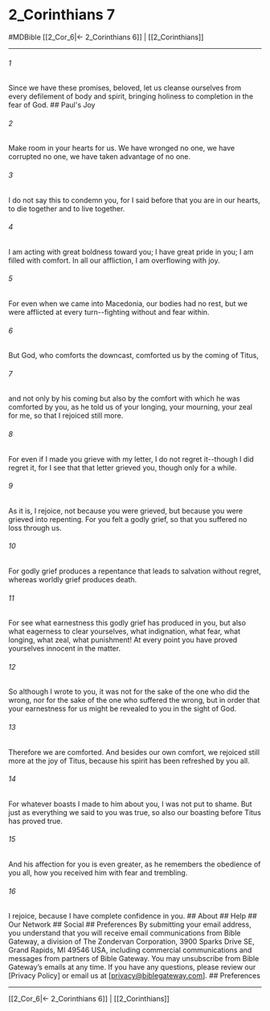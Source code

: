 # 2_Corinthians 7
#MDBible
[[2_Cor_6|← 2_Corinthians 6]] | [[2_Corinthians]]

***


###### 1 
Since we have these promises, beloved, let us cleanse ourselves from every defilement of body and spirit, bringing holiness to completion in the fear of God. ## Paul's Joy 

###### 2 
Make room in your hearts for us. We have wronged no one, we have corrupted no one, we have taken advantage of no one. 

###### 3 
I do not say this to condemn you, for I said before that you are in our hearts, to die together and to live together. 

###### 4 
I am acting with great boldness toward you; I have great pride in you; I am filled with comfort. In all our affliction, I am overflowing with joy. 

###### 5 
For even when we came into Macedonia, our bodies had no rest, but we were afflicted at every turn--fighting without and fear within. 

###### 6 
But God, who comforts the downcast, comforted us by the coming of Titus, 

###### 7 
and not only by his coming but also by the comfort with which he was comforted by you, as he told us of your longing, your mourning, your zeal for me, so that I rejoiced still more. 

###### 8 
For even if I made you grieve with my letter, I do not regret it--though I did regret it, for I see that that letter grieved you, though only for a while. 

###### 9 
As it is, I rejoice, not because you were grieved, but because you were grieved into repenting. For you felt a godly grief, so that you suffered no loss through us. 

###### 10 
For godly grief produces a repentance that leads to salvation without regret, whereas worldly grief produces death. 

###### 11 
For see what earnestness this godly grief has produced in you, but also what eagerness to clear yourselves, what indignation, what fear, what longing, what zeal, what punishment! At every point you have proved yourselves innocent in the matter. 

###### 12 
So although I wrote to you, it was not for the sake of the one who did the wrong, nor for the sake of the one who suffered the wrong, but in order that your earnestness for us might be revealed to you in the sight of God. 

###### 13 
Therefore we are comforted. And besides our own comfort, we rejoiced still more at the joy of Titus, because his spirit has been refreshed by you all. 

###### 14 
For whatever boasts I made to him about you, I was not put to shame. But just as everything we said to you was true, so also our boasting before Titus has proved true. 

###### 15 
And his affection for you is even greater, as he remembers the obedience of you all, how you received him with fear and trembling. 

###### 16 
I rejoice, because I have complete confidence in you. ## About ## Help ## Our Network ## Social ## Preferences By submitting your email address, you understand that you will receive email communications from Bible Gateway, a division of The Zondervan Corporation, 3900 Sparks Drive SE, Grand Rapids, MI 49546 USA, including commercial communications and messages from partners of Bible Gateway. You may unsubscribe from Bible Gateway&rsquo;s emails at any time. If you have any questions, please review our [Privacy Policy] or email us at [privacy@biblegateway.com]. ## Preferences

***

[[2_Cor_6|← 2_Corinthians 6]] | [[2_Corinthians]]
